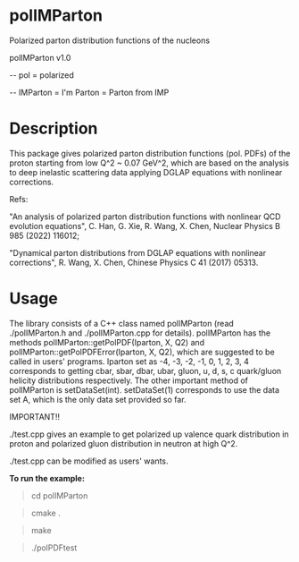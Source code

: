 # polIMParton
Polarized parton distribution functions of the nucleons

polIMParton v1.0

-- pol = polarized

-- IMParton = I'm Parton = Parton from IMP


# Description
This package gives polarized parton distribution functions (pol. PDFs) of the proton
starting from low Q^2 ~ 0.07 GeV^2, which are based on the analysis to
deep inelastic scattering data applying DGLAP equations with nonlinear
corrections. 

Refs:

"An analysis of polarized parton distribution functions with nonlinear QCD evolution equations", 
C. Han, G. Xie, R. Wang, X. Chen, Nuclear Physics B 985 (2022) 116012;

"Dynamical parton distributions from DGLAP equations with nonlinear corrections", 
R. Wang, X. Chen, Chinese Physics C 41 (2017) 05313.
 


# Usage
The library consists of a C++ class named polIMParton (read ./polIMParton.h
and ./polIMParton.cpp for details). polIMParton has the methods
polIMParton::getPolPDF(Iparton, X, Q2) and polIMParton::getPolPDFError(Iparton, X, Q2),
which are suggested to be called in users' programs. 
Iparton set as -4, -3, -2, -1, 0, 1, 2, 3, 4 corresponds to getting 
cbar, sbar, dbar, ubar, gluon, u, d, s, c
quark/gluon helicity distributions respectively.
The other important method of polIMParton is setDataSet(int).
setDataSet(1) corresponds to use the data set A, 
which is the only data set provided so far.


IMPORTANT!!

./test.cpp gives an example to get polarized up valence quark distribution
in proton and polarized gluon distribution in neutron at high Q^2.

./test.cpp can be modified as users' wants.

**To run the example:**

> cd polIMParton

> cmake .

> make

> ./polPDFtest

